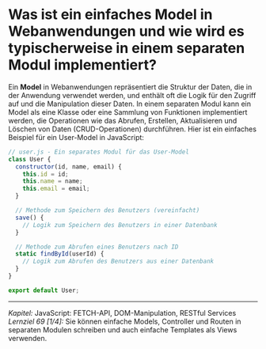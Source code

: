 # Was ist ein einfaches Model in Webanwendungen und wie wird es typischerweise in einem separaten Modul implementiert?

Ein **Model** in Webanwendungen repräsentiert die Struktur der Daten, die in der Anwendung verwendet werden, und enthält oft die Logik für den Zugriff auf und die Manipulation dieser Daten. In einem separaten Modul kann ein Model als eine Klasse oder eine Sammlung von Funktionen implementiert werden, die Operationen wie das Abrufen, Erstellen, Aktualisieren und Löschen von Daten (CRUD-Operationen) durchführen. Hier ist ein einfaches Beispiel für ein User-Model in JavaScript:

```javascript
// user.js - Ein separates Modul für das User-Model
class User {
  constructor(id, name, email) {
    this.id = id;
    this.name = name;
    this.email = email;
  }

  // Methode zum Speichern des Benutzers (vereinfacht)
  save() {
    // Logik zum Speichern des Benutzers in einer Datenbank
  }

  // Methode zum Abrufen eines Benutzers nach ID
  static findById(userId) {
    // Logik zum Abrufen des Benutzers aus einer Datenbank
  }
}

export default User;
```

---

_Kapitel:_ JavaScript: FETCH-API, DOM-Manipulation, RESTful Services
_Lernziel 69 \[1/4\]:_ Sie können einfache Models, Controller und Routen in separaten Modulen schreiben und auch einfache Templates als Views verwenden.
